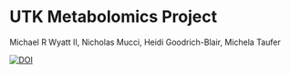 # UTK Metabolomics Project
Michael R Wyatt II, Nicholas Mucci, Heidi Goodrich-Blair, Michela Taufer


[![DOI](https://zenodo.org/badge/248828603.svg)](https://zenodo.org/badge/latestdoi/248828603)
